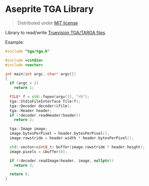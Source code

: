 # Aseprite TGA Library

> Distributed under [MIT license](LICENSE.txt)

Library to read/write [Truevision TGA/TARGA files](https://en.wikipedia.org/wiki/Truevision_TGA).

Example:

```c++
#include "tga/tga.h"

#include <cstdio>
#include <vector>

int main(int argc, char* argv[])
{
  if (argc < 2)
    return 1;

  FILE* f = std::fopen(argv[1], "rb");
  tga::StdioFileInterface file(f);
  tga::Decoder decoder(&file);
  tga::Header header;
  if (!decoder.readHeader(header))
    return 2;

  tga::Image image;
  image.bytesPerPixel = header.bytesPerPixel();
  image.rowstride = header.width * header.bytesPerPixel();

  std::vector<uint8_t> buffer(image.rowstride * header.height);
  image.pixels = &buffer[0];

  if (!decoder.readImage(header, image, nullptr))
    return 3;

  return 0;
}
```
